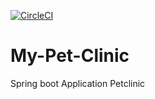 [![CircleCI](https://circleci.com/gh/ertugrulgurkan/my-pet-clinic.svg?style=svg)](https://circleci.com/gh/ertugrulgurkan/my-pet-clinic)

# My-Pet-Clinic
Spring boot Application Petclinic



